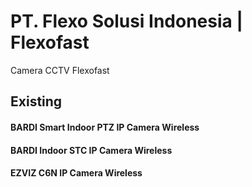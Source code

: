 # PT. Flexo Solusi Indonesia | Flexofast
Camera CCTV Flexofast

## Existing 

#### BARDI Smart Indoor PTZ IP Camera Wireless
#### BARDI Indoor STC IP Camera Wireless

#### EZVIZ C6N IP Camera Wireless
